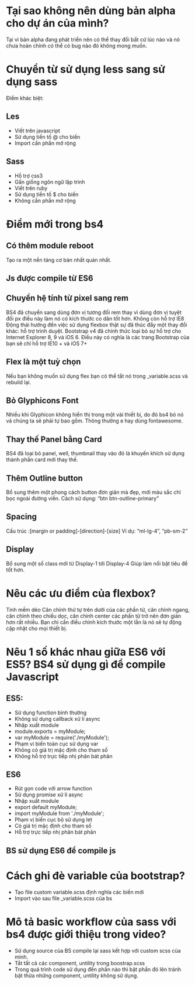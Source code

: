 # Tại sao không nên dùng bản alpha cho dự án của mình?
Tại vì bản alpha đang phát triển nên có thể thay đổi bất cứ lúc nào và nó chưa hoàn chỉnh có thể có bug nào đó không mong muốn.


# Chuyển từ sử dụng less sang sử dụng sass
Điểm khác biệt: 

## Les
- Viết trên javascript
- Sử dụng tiền tố @ cho biến
- Import cần phần mở rộng
## Sass
- Hỗ trợ css3
- Gần giống ngôn ngữ lập trình
- Viết trên ruby
- Sử dụng tiền tố $ cho biến
- Không cần phần mở rộng
# Điểm mới trong bs4
## Có thêm module reboot
Tạo ra một nền tảng cơ bản nhất quán nhất.
## Js được compile từ ES6
## Chuyển hệ tính từ pixel sang rem
BS4 đã chuyển sang dùng đơn vị tương đối rem thay vì dùng đơn vị tuyệt đối px điều này làm nó có kích thước co dãn tốt hơn. 
Không còn hỗ trợ IE8
Động thái hướng đến việc sử dụng flexbox thật sự đã thúc đẩy một thay đổi khác: hỗ trợ trình duyệt. Bootstrap v4 đã chính thức loại bỏ sự hỗ trợ cho Internet Explorer 8, 9 và iOS 6. Điều này có nghĩa là các trang Bootstrap của bạn sẽ chỉ hỗ trợ IE10 + và iOS 7+
## Flex là một tuỳ chọn
Nếu bạn không muốn sử dụng flex bạn có thể tắt nó trong _variable.scss và rebuild lại.
## Bỏ Glyphicons Font
Nhiều khi Glyphicon không hiển thị trong một vài thiết bị, do đó bs4 bỏ nó và chúng ta sẽ phải tự bao gồm. Thông thường e hay dùng fontawesome.
## Thay thế Panel bằng Card
BS4 đã loại bỏ panel, well, thumbnail thay vào đó là khuyến khích sử dụng thành phần card mới thay thế.
## Thêm Outline button
Bổ sung thêm một phong cách button đơn giản mà đẹp, mới màu sắc chỉ bọc ngoài đường viền.
Cách sử dụng: “btn btn-outline-primary”
## Spacing
Cấu trúc :[margin or padding]-[direction]-[size]
Ví dụ: “ml-lg-4”, “pb-sm-2”
## Display 
Bổ sung một số class mới từ Display-1 tới Display-4
Giúp làm nổi bật tiêu đề tốt hơn.
# Nêu các ưu điểm của flexbox?
Tính mềm dẻo
Căn chỉnh thứ tự trên dưới của các phần tử, căn chỉnh ngang, căn chỉnh theo chiều dọc, căn chỉnh center các phần tử trở nên đơn giản hơn rất nhiều.
Bạn chỉ cần điều chỉnh kích thước một lần là nó sẽ tự động cập nhật cho mọi thiết bị.
# Nêu 1 số khác nhau giữa ES6 với ES5? BS4 sử dụng gì để compile Javascript
## ES5:
- Sử dụng function bình thường
- Không sử dụng callback xử lí async
- Nhập xuất module
- module.exports = myModule;
- var myModule = require('./myModule');
- Phạm vi biến toàn cục sử dụng var
- Không có giá trị mặc định cho tham số
- Không hỗ trợ trực tiếp nhị phân bát phân
## ES6
- Rút gọn code với arrow function
- Sử dụng promise xử lí async
- Nhập xuất module
- export default myModule;
- import myModule from './myModule';
- Phạm vị biến cục bộ sử dụng let
- Có giá trị mặc định cho tham số
- Hỗ trợ trực tiếp nhị phân bát phân
## BS sử dụng ES6 để compile js
# Cách ghi đè variable của bootstrap?
- Tạo file custom variable.scss định nghĩa các biến mới
- Import vào sau file _variable.scss của bs
# Mô tả  basic workflow của sass với bs4 được giới thiệu trong video?
- Sử dụng source của BS compile lại sass kết hợp với custom scss của mình.
- Tắt tất cả các component, untility trong boostrap.scss
- Trong quá trình code sử dụng đến phần nào thì bật phần đó lên tránh bật thừa những component, untility không sử dụng.
